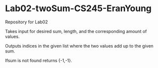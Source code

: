 # Lab02-twoSum-CS245-EranYoung
Repository for Lab02 

Takes input for desired sum, length, and the corresponding amount of values.

Outputs indices in the given list where the two values add up to the given sum.

Ifsum is not found returns {-1,-1}.
